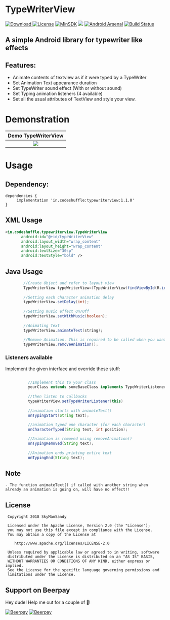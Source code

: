 # TypeWriterView

[ ![Download](https://api.bintray.com/packages/skymansandy/Test/typewriterview/images/download.svg) ](https://bintray.com/skymansandy/Test/typewriterview/_latestVersion)
[![License](https://img.shields.io/badge/License%20-Apache%202-337ab7.svg)](https://www.apache.org/licenses/LICENSE-2.0)
[![MinSDK](https://img.shields.io/badge/API-16%2B-brightgreen.svg?style=flat)](https://android-arsenal.com/api?level=16)
[![](https://jitpack.io/v/skymansandy/typewriterview.svg)](https://jitpack.io/#skymansandy/typewriterview)
[![Android Arsenal](https://img.shields.io/badge/Android%20Arsenal-TypeWriterView-brightgreen.svg?style=flat)](https://android-arsenal.com/details/1/6996)
[![Build Status](https://travis-ci.org/skymansandy/typewriterview.svg?branch=master)](https://travis-ci.org/skymansandy/typewriterview)

## A simple Android library for typewriter like effects


## Features:

 - Animate contents of textview as if it were typed by a TypeWriter
 - Set Animation Text appearance duration
 - Set TypeWriter sound effect (With or without sound)
 - Set Typing animation listeners (4 available)
 - Set all the usual attributes of TextView and style your view.
 
 
# Demonstration
|Demo TypeWriterView|
|:---:|
|![](art/demoTypeWriterView.gif)|

 
# Usage
## Dependency:
 
 ```
 dependencies {
      implementation 'in.codeshuffle:typewriterview:1.1.0'
 }
 ```
 
 ## XML Usage
 ```xml
 <in.codeshuffle.typewriterview.TypeWriterView
        android:id="@+id/typeWriterView"
        android:layout_width="wrap_content"
        android:layout_height="wrap_content"
        android:textSize="30sp"
        android:textStyle="bold" />           
 ```
 
 ## Java Usage
 ```java
         //Create Object and refer to layout view
         TypeWriterView typeWriterView=(TypeWriterView)findViewById(R.id.typeWriterView);
         
         //Setting each character animation delay
         typeWriterView.setDelay(int);
         
         //Setting music effect On/Off
         typeWriterView.setWithMusic(boolean);
          
         //Animating Text
         typeWriterView.animateText(string);
         
         //Remove Animation. This is required to be called when you want to minimize the app while animation is going on. Call this in onPause() or onStop()
         typeWriterView.removeAnimation();
 ``` 
 
 ### Listeners available
          
Implement the given interface and override these stuff:

```java

          //Implement this to your class
          yourClass extends someBaseClass implements TypeWriterListener
          
          //then listen to callbacks
          typeWriterView.setTypeWriterListener(this)
            
          //animation starts with animateText()
          onTypingStart(String text);
          
          //animation typed one character (for each character)
          onCharacterTyped(String text, int position);

          //Animation is removed using removeAnimation()
          onTypingRemoved(String text);
          
          //Animation ends printing entire text
          onTypingEnd(String text);
  ``` 
 
 ## Note
 ```
 - The function animateText() if called with another string when already an animation is going on, will have no effect!!
 ```
 
 License
 -------
 
     Copyright 2018 SkyManSandy
 
     Licensed under the Apache License, Version 2.0 (the "License");
     you may not use this file except in compliance with the License.
     You may obtain a copy of the License at
 
        http://www.apache.org/licenses/LICENSE-2.0
 
     Unless required by applicable law or agreed to in writing, software
     distributed under the License is distributed on an "AS IS" BASIS,
     WITHOUT WARRANTIES OR CONDITIONS OF ANY KIND, either express or implied.
     See the License for the specific language governing permissions and
     limitations under the License.

## Support on Beerpay
Hey dude! Help me out for a couple of :beers:!

[![Beerpay](https://beerpay.io/skymansandy/typewriterview/badge.svg?style=beer-square)](https://beerpay.io/skymansandy/typewriterview)  [![Beerpay](https://beerpay.io/skymansandy/typewriterview/make-wish.svg?style=flat-square)](https://beerpay.io/skymansandy/typewriterview?focus=wish)